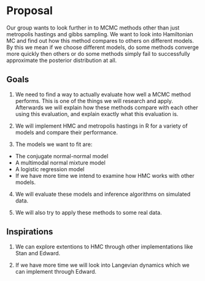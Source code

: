 # Proposal

Our group wants to look further in to MCMC methods other than just metropolis hastings and gibbs sampling. We want to look into Hamiltonian MC and find out how this method compares to others on different models. By this we mean if we choose different models, do some methods converge more quickly then others or do some methods simply fail to successfully approximate the posterior distribution at all.

## Goals

1. We need to find a way to actually evaluate how well a MCMC method performs. This is one of the things we will research and apply. Afterwards we will explain how these methods compare with each other using this evaluation, and explain exactly what this evaluation is.

2. We will implement HMC and metropolis hastings in R for a variety of models and compare their performance. 

3. The models we want to fit are: 
  * The conjugate normal-normal model
  * A multimodal normal mixture model
  * A logistic regression model
  * If we have more time we intend to examine how HMC works with other models.
  
4. We will evaluate these models and inference algorithms on simulated data. 

5. We will also try to apply these methods to some real data.

## Inspirations

1. We can explore extentions to HMC through other implementations like Stan and Edward. 

2. If we have more time we will look into Langevian dynamics which we can implement through Edward.

